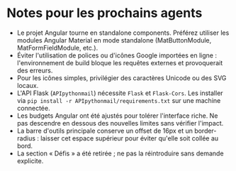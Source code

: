 # Notes pour les prochains agents

- Le projet Angular tourne en standalone components. Préférez utiliser les modules Angular Material en mode standalone (MatButtonModule, MatFormFieldModule, etc.).
- Éviter l'utilisation de polices ou d'icônes Google importées en ligne : l'environnement de build bloque les requêtes externes et provoquerait des erreurs.
- Pour les icônes simples, privilégier des caractères Unicode ou des SVG locaux.
- L'API Flask (`APIpythonmail`) nécessite `Flask` et `Flask-Cors`. Les installer via `pip install -r APIpythonmail/requirements.txt` sur une machine connectée.
- Les budgets Angular ont été ajustés pour tolérer l'interface riche. Ne pas descendre en dessous des nouvelles limites sans vérifier l'impact.
- La barre d'outils principale conserve un offset de 16px et un border-radius : laisser cet espace supérieur pour éviter qu'elle soit collée au bord.
- La section « Défis » a été retirée ; ne pas la réintroduire sans demande explicite.
